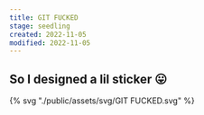 ```yaml
---
title: GIT FUCKED
stage: seedling
created: 2022-11-05
modified: 2022-11-05
---
```


## So I designed a lil sticker :stuck_out_tongue:

{% svg "./public/assets/svg/GIT FUCKED.svg" %}

